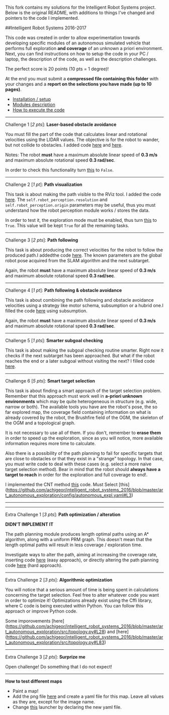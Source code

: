 This fork contains my solutions for the Intelligent Robot Systems project.
Below is the original README, with additions to things I've changed and pointers to the code I implemented.

##Intelligent Robot Systems 2016-2017

This code was created in order to allow experimentation towards developing specific modules of an autonomous simulated vehicle that performs full exploration **and coverage** of an unknown a priori environment. Next, you can find instructions on how to setup the code in your PC / laptop, the description of the code, as well as the description challenges.

The perfect score is 20 points (10 pts = 1 degree)!

At the end you must submit a **compressed file containing this folder** with your changes and a **report on the selections you have made (up to 10 pages)**.

- [Installation / setup](https://github.com/etsardou/intelligent_robot_systems_2016/blob/master/documentation/setup.md)
- [Modules description](https://github.com/etsardou/intelligent_robot_systems_2016/blob/master/documentation/structure.md)
- [How to execute the code](https://github.com/etsardou/intelligent_robot_systems_2016/blob/master/documentation/launch_code.md)

---

Challenge 1 [*2 pts*]: **Laser-based obstacle avoidance**

You must fill the part of the code that calculates linear and rotational velocities using the LIDAR values. The objective is for the robot to wander, but not collide to obstacles. 
I added code [here](https://github.com/achigeor/intelligent_robot_systems_2016/blob/master/art_autonomous_exploration/src/speeds_assignment.py#L73) and [here](https://github.com/etsardou/intelligent_robot_systems_2016/blob/master/art_autonomous_exploration/src/speeds_assignment.py#L131).

Notes: The robot **must** have a maximum absolute linear speed of **0.3 m/s** and maximum absolute rotational speed **0.3 rad/sec**. 

In order to check this functionality turn [this](https://github.com/achigeor/intelligent_robot_systems_2016/blob/master/art_autonomous_exploration/config/autonomous_expl.yaml#L9) to ```False```.

---

Challenge 2 [*1 pt*]: **Path visualization**

This task is about making the path visible to the RViz tool. I added the code [here](https://github.com/achigeor/intelligent_robot_systems_2016/blob/master/art_autonomous_exploration/src/navigation.py#252). The ```self.robot_perception.resolution``` and ```self.robot_perception.origin``` parameters may be useful, thus you must understand how the robot perception module works / stores the data.

In order to test it, the exploration mode must be enabled, thus turn [this](https://github.com/achigeor/intelligent_robot_systems_2016/blob/master/art_autonomous_exploration/config/autonomous_expl.yaml#L9) to ```True```. This value will be kept ```True``` for all the remaining tasks.

---

Challenge 3 [*2 pts*]: **Path following**

This task is about producing the correct velocities for the robot to follow the produced path.I addedthe code [here](https://github.com/achigeor/intelligent_robot_systems_2016/blob/master/art_autonomous_exploration/src/navigation.py#L290). The known parameters are the global robot pose acquired from the SLAM algorithm and the next subtarget.

Again, the robot **must** have a maximum absolute linear speed of **0.3 m/s** and maximum absolute rotational speed **0.3 rad/sec**.

---

Challenge 4 [*1 pt*]: **Path following & obstacle avoidance**

This task is about combining the path following and obstacle avoidance velocities using a strategy like motor schema, subsumption or a hubrid one.I filled the code [here](https://github.com/achigeor/intelligent_robot_systems_2016/blob/master/art_autonomous_exploration/src/speeds_assignment.py#L119) using subsumption.

Again, the robot **must** have a maximum absolute linear speed of **0.3 m/s** and maximum absolute rotational speed **0.3 rad/sec**.

---

Challenge 5 [*1 pts*]: **Smarter subgoal checking**

This task is about making the subgoal checking routine smarter. Right now it checks if the next subtarget has been approached. But what if the robot reaches the end or a later subgoal without visiting the next? I filled code [here](https://github.com/achigeor/intelligent_robot_systems_2016/blob/master/art_autonomous_exploration/src/navigation.py#L99).

---

Challenge 6 [*5 pts*]: **Smart target selection**

This task is about finding a smart approach of the target selection problem. Remember that this approach must work well in **a-priori unknown environments** which may be quite heterogeneous in structure (e.g. wide, narrow or both). The available tools you have are the robot's pose, the so far explored map, the coverage field containing information on what is already covered by the robot, the Brushfire field of the OGM, the skeleton of the OGM and a topological graph.

It is not necessary to use all of them. If you don't, remember to **erase them** in order to speed up the exploration, since as you will notice, more available information requires more time to calculate. 

Also there is a possibility of the path planning to fail for specific targets that are close to obstacles or that they exist in a "strange" topology. In that case, you must write code to deal with these cases (e.g. select a more naive target selection method). Bear in mind that the robot should **always have a target to reach** in order for the exploration and full coverage to end!.

I implemented the CNT method [this](https://github.com/achigeor/intelligent_robot_systems_2016/blob/master/art_autonomous_exploration/src/target_selection.py#L120) code.
Must Select [this]
(https://github.com/achigeor/intelligent_robot_systems_2016/blob/master/art_autonomous_exploration/config/autonomous_expl.yaml#L3)

---

---

Extra Challenge 1 [*3 pts*]: **Path optimization / alteration**

**DIDN'T IMPLEMENT IT**

The path planning module produces length optimal paths using an A* algorithm, along with a uniform PRM graph. This doesn't mean that the length optimal paths will result in less coverage / exploration time.

Investigate ways to alter the path, aiming at increasing the coverage rate, inserting code [here](https://github.com/etsardou/intelligent_robot_systems_2016/blob/master/art_autonomous_exploration/src/navigation.py#L214) (easy approach), or directly altering the path planning code [here](https://github.com/etsardou/intelligent_robot_systems_2016/tree/master/art_ogmpp) (hard approach).

---

Extra Challenge 2 [*3 pts*]: **Algorithmic optimization**

You will notice that a serious amount of time is being spent in calculations concerning the target selection. Feel free to alter whatever code you want in order to optimize it! Optimizations already exist using the Cffi library, where C code is being executed within Python. You can follow this approach or improve Python code.

Some imporovements [here]
(https://github.com/achigeor/intelligent_robot_systems_2016/blob/master/art_autonomous_exploration/src/topology.py#L28)
and [here]
(https://github.com/achigeor/intelligent_robot_systems_2016/blob/master/art_autonomous_exploration/src/topology.py#L83)

---

Extra Challenge 3 [*2 pts*]: **Surprize me**

Open challenge! Do something that I do not expect!

---

**How to test different maps**

- Paint a map!
- Add the png file [here](https://github.com/stdr-simulator-ros-pkg/stdr_simulator/tree/autonomous_systems/stdr_resources/maps) and create a yaml file for this map. Leave all values as they are, except for the image name.
- Change [this](https://github.com/stdr-simulator-ros-pkg/stdr_simulator/blob/autonomous_systems/stdr_launchers/launch/server_with_map_and_gui_plus_robot.launch) launcher by declaring the new yaml file.
